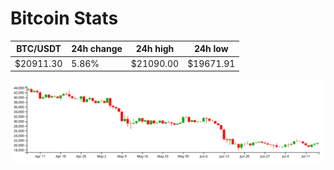 # Bitcoin Stats

BTC/USDT|24h change|24h high|24h low|
|---|---|---|---|
|$20911.30|5.86%|$21090.00|$19671.91|

<img src="./chart.svg">
